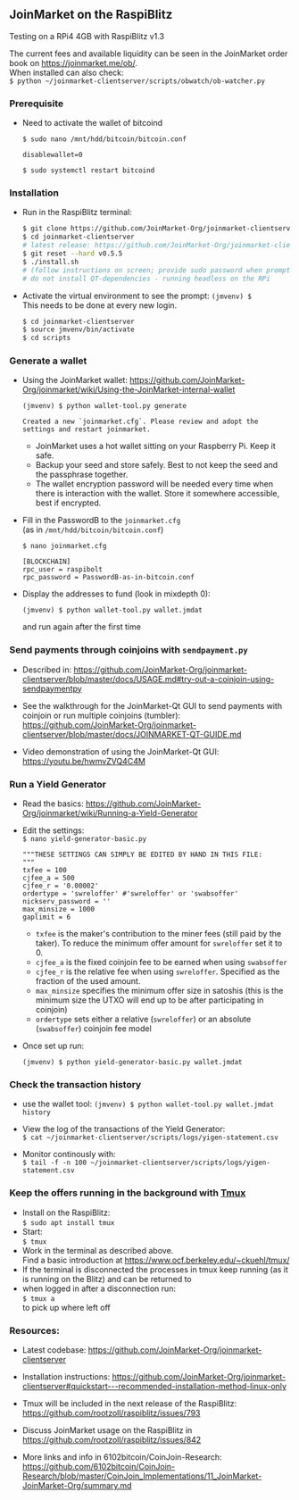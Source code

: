 ## JoinMarket on the RaspiBlitz

Testing on a RPi4 4GB with RaspiBlitz v1.3

The current fees and available liquidity can be seen in the JoinMarket order book on https://joinmarket.me/ob/.  
When installed can also check:  
`$ python ~/joinmarket-clientserver/scripts/obwatch/ob-watcher.py `

### Prerequisite

* Need to activate the wallet of bitcoind
    
    `$ sudo nano /mnt/hdd/bitcoin/bitcoin.conf`
    
    ```
    disablewallet=0
    ```
    `$ sudo systemctl restart bitcoind`

### Installation

* Run in the RaspiBlitz terminal:

    ```bash
    $ git clone https://github.com/JoinMarket-Org/joinmarket-clientserver.git
    $ cd joinmarket-clientserver
    # latest release: https://github.com/JoinMarket-Org/joinmarket-clientserver/releases
    $ git reset --hard v0.5.5
    $ ./install.sh
    # (follow instructions on screen; provide sudo password when prompted)
    # do not install QT-dependencies - running headless on the RPi
    ```

* Activate the virtual environment to see the prompt: `(jmvenv) $`  
This needs to be done at every new login.

    ```bash
    $ cd joinmarket-clientserver
    $ source jmvenv/bin/activate
    $ cd scripts
    ```

### Generate a wallet
* Using the JoinMarket wallet: https://github.com/JoinMarket-Org/joinmarket/wiki/Using-the-JoinMarket-internal-wallet

    `(jmvenv) $ python wallet-tool.py generate`  
    ```
    Created a new `joinmarket.cfg`. Please review and adopt the settings and restart joinmarket.
    ```
    * JoinMarket uses a hot wallet sitting on your Raspberry Pi. Keep it safe.
    * Backup your seed and store safely. Best to not keep the seed and the passphrase together.
    * The wallet encryption password will be needed every time when there is interaction with the wallet. Store it somewhere accessible, best if encrypted.

* Fill in the PasswordB to the `joinmarket.cfg`  
 (as in `/mnt/hdd/bitcoin/bitcoin.conf`)  

    `$ nano joinmarket.cfg`  

    ```
    [BLOCKCHAIN]
    rpc_user = raspibolt
    rpc_password = PasswordB-as-in-bitcoin.conf
    ```
* Display the addresses to fund (look in mixdepth 0):  

    `(jmvenv) $ python wallet-tool.py wallet.jmdat`  

    and run again after the first time

### Send payments through coinjoins with `sendpayment.py`

* Described in: https://github.com/JoinMarket-Org/joinmarket-clientserver/blob/master/docs/USAGE.md#try-out-a-coinjoin-using-sendpaymentpy

* See the walkthrough for the JoinMarket-Qt GUI to send payments with coinjoin or run multiple coinjoins (tumbler): <https://github.com/JoinMarket-Org/joinmarket-clientserver/blob/master/docs/JOINMARKET-QT-GUIDE.md>

* Video demonstration of using the JoinMarket-Qt GUI: <https://youtu.be/hwmvZVQ4C4M>

### Run a Yield Generator
* Read the basics: https://github.com/JoinMarket-Org/joinmarket/wiki/Running-a-Yield-Generator  

* Edit the settings:  
    `$ nano yield-generator-basic.py`

    ```
    """THESE SETTINGS CAN SIMPLY BE EDITED BY HAND IN THIS FILE:
    """
    txfee = 100
    cjfee_a = 500
    cjfee_r = '0.00002'
    ordertype = 'swreloffer' #'swreloffer' or 'swabsoffer'
    nickserv_password = ''
    max_minsize = 1000
    gaplimit = 6
    ```
    * `txfee` is the maker's contribution to the miner fees (still paid by the taker). To reduce the minimum offer amount for `swreloffer` set it to 0.
    * `cjfee_a` is the fixed coinjoin fee to be earned when using `swabsoffer`
    * `cjfee_r` is the relative fee when using `swreloffer`. Specified as the fraction of the used amount.
    * `max_minsize` specifies the minimum offer size in satoshis (this is the minimum size the UTXO will end up to be after participating in coinjoin)
    * `ordertype` sets either a relative (`swreloffer`) or an absolute (`swabsoffer`) coinjoin fee model

* Once set up run:

    `(jmvenv) $ python yield-generator-basic.py wallet.jmdat`

### Check the transaction history

* use the wallet tool:
    `(jmvenv) $ python wallet-tool.py wallet.jmdat history`

* View the log of the transactions of the Yield Generator:  
    `$ cat ~/joinmarket-clientserver/scripts/logs/yigen-statement.csv`
* Monitor continously with:  
    `$ tail -f -n 100 ~/joinmarket-clientserver/scripts/logs/yigen-statement.csv`

### Keep the offers running in the background with [Tmux](https://github.com/tmux/tmux#welcome-to-tmux)

* Install on the RaspiBlitz:  
`$ sudo apt install tmux`
* Start:  
`$ tmux`
* Work in the terminal as described above.  
Find a basic introduction at https://www.ocf.berkeley.edu/~ckuehl/tmux/
* If the terminal is disconnected the processes in tmux keep running (as it is running on the Blitz) and can be returned to
* when logged in after a disconnection run:  
`$ tmux a`  
to pick up where left off

### Resources:
* Latest codebase: <https://github.com/JoinMarket-Org/joinmarket-clientserver>
* Installation instructions: <https://github.com/JoinMarket-Org/joinmarket-clientserver#quickstart---recommended-installation-method-linux-only>

* Tmux  will be included in the next release of the RaspiBlitz: <https://github.com/rootzoll/raspiblitz/issues/793>

* Discuss JoinMarket usage on the RaspiBlitz in <https://github.com/rootzoll/raspiblitz/issues/842>

* More links and info in 6102bitcoin/CoinJoin-Research: https://github.com/6102bitcoin/CoinJoin-Research/blob/master/CoinJoin_Implementations/11_JoinMarket-JoinMarket-Org/summary.md
